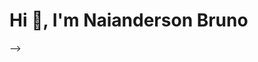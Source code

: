 <!-- <h1 align="center">Hi 👋, I'm Naianderson Bruno</h1> -->
<h1>Hi 👋, I'm Naianderson Bruno</h1> -->
